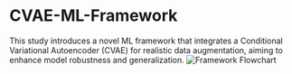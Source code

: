 # CVAE-ML-Framework
This study introduces a novel ML framework that integrates a Conditional Variational Autoencoder (CVAE) for realistic data augmentation, aiming to enhance model robustness and generalization.
![Framework Flowchart](https://github.com/user-attachments/assets/2f35aa21-c250-42d6-bbf5-fb9f00962544)

